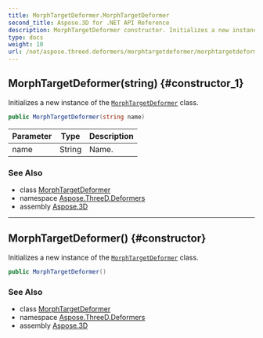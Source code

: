 ```yaml
---
title: MorphTargetDeformer.MorphTargetDeformer
second_title: Aspose.3D for .NET API Reference
description: MorphTargetDeformer constructor. Initializes a new instance of the MorphTargetDeformer class
type: docs
weight: 10
url: /net/aspose.threed.deformers/morphtargetdeformer/morphtargetdeformer/
---
```

## MorphTargetDeformer(string) {#constructor_1}

Initializes a new instance of the [`MorphTargetDeformer`](../) class.

```csharp
public MorphTargetDeformer(string name)
```

| Parameter | Type | Description |
| --- | --- | --- |
| name | String | Name. |

### See Also

* class [MorphTargetDeformer](../)
* namespace [Aspose.ThreeD.Deformers](../../morphtargetdeformer/)
* assembly [Aspose.3D](../../../)

---

## MorphTargetDeformer() {#constructor}

Initializes a new instance of the [`MorphTargetDeformer`](../) class.

```csharp
public MorphTargetDeformer()
```

### See Also

* class [MorphTargetDeformer](../)
* namespace [Aspose.ThreeD.Deformers](../../morphtargetdeformer/)
* assembly [Aspose.3D](../../../)


